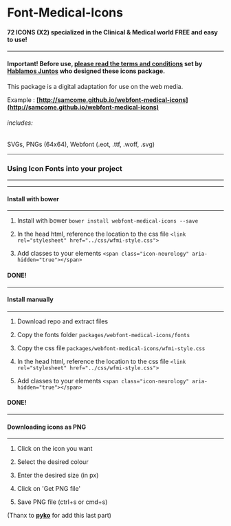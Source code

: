 Font-Medical-Icons
==================

#### **72 ICONS (X2)** specialized in the Clinical & Medical world FREE and easy to use!
---
#### **Important!** Before use, **[please read the terms and conditions](http://www.hablamosjuntos.org/signage/symbols/faq.asp#2)** set by **[Hablamos Juntos](http://www.hablamosjuntos.org/)** who designed these icons package.

This package is a digital adaptation for use on the web media.

Example : **[http://samcome.github.io/webfont-medical-icons](http://samcome.github.io/webfont-medical-icons)**

###### includes:
SVGs, PNGs (64x64), Webfont (.eot, .ttf, .woff, .svg)

---
### Using Icon Fonts into your project
---


---
#### Install with bower
---

1. Install with bower
`bower install webfont-medical-icons --save`

2. In the head html, reference the location to the css file
`<link rel="stylesheet" href="../css/wfmi-style.css">`

3. Add classes to your elements
`<span class="icon-neurology" aria-hidden="true"></span>`

#### DONE!

---
#### Install manually
---

1. Download repo and extract files

2. Copy the fonts folder
`packages/webfont-medical-icons/fonts`

3. Copy the css file
`packages/webfont-medical-icons/wfmi-style.css`

4. In the head html, reference the location to the css file
`<link rel="stylesheet" href="../css/wfmi-style.css">`

5. Add classes to your elements
`<span class="icon-neurology" aria-hidden="true"></span>`

#### DONE!

---
#### Downloading icons as PNG
---
1. Click on the icon you want

2. Select the desired colour

3. Enter the desired size (in px)

4. Click on 'Get PNG file'

5. Save PNG file (ctrl+s or cmd+s)

 (Thanx to **[pyko](https://github.com/pyko)** for add this last part)

